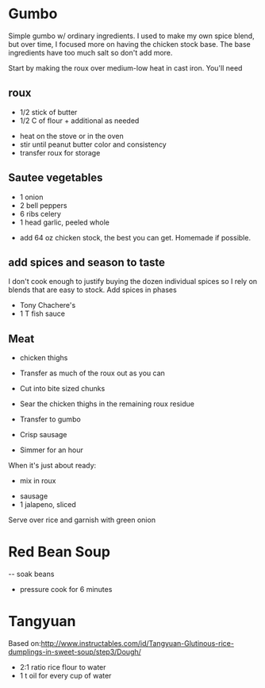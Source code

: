 # Gumbo

Simple gumbo w/ ordinary ingredients. I used to make my own spice blend, but over time, I focused more on having the chicken stock base. The base ingredients have too much salt so don't add more.

Start by making the roux over medium-low heat in cast iron. You'll need 

## roux
+ 1/2 stick of butter
+ 1/2 C of flour + additional as needed
- heat on the stove or in the oven
- stir until peanut butter color and consistency
- transfer roux for storage

## Sautee vegetables
+ 1 onion
+ 2 bell peppers
+ 6 ribs celery
+ 1 head garlic, peeled whole
- add 64 oz chicken stock, the best you can get. Homemade if possible.

## add spices and season to taste

I don't cook enough to justify buying the dozen individual spices so I rely on blends that are easy to stock. Add spices in phases

+ Tony Chachere's
+ 1 T fish sauce

## Meat

+ chicken thighs
- Transfer as much of the roux out as you can
- Cut into bite sized chunks
- Sear the chicken thighs in the remaining roux residue
- Transfer to gumbo
- Crisp sausage

- Simmer for an hour

When it's just about ready:

- mix in roux
+ sausage
+ 1 jalapeno, sliced

Serve over rice and garnish with green onion


# Red Bean Soup
  -- soak beans
  + pressure cook for 6 minutes


# Tangyuan

Based on:http://www.instructables.com/id/Tangyuan-Glutinous-rice-dumplings-in-sweet-soup/step3/Dough/

  + 2:1 ratio rice flour to water
  + 1 t oil for every cup of water
